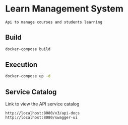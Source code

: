 # Learn Management System

`Api to manage courses and students learning`

## Build

```bash
docker-compose build
```

## Execution

```bash
docker-compose up -d
```

## Service Catalog
Link to view the API service catalog
```
http://localhost:8080/v3/api-docs
http://localhost:8080/swagger-ui
```
